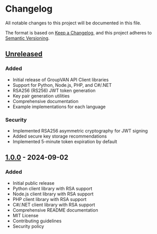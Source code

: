 # Changelog

All notable changes to this project will be documented in this file.

The format is based on [Keep a Changelog](https://keepachangelog.com/en/1.0.0/),
and this project adheres to [Semantic Versioning](https://semver.org/spec/v2.0.0.html).

## [Unreleased]

### Added
- Initial release of GroupVAN API Client libraries
- Support for Python, Node.js, PHP, and C#/.NET
- RSA256 (RS256) JWT token generation
- Key pair generation utilities
- Comprehensive documentation
- Example implementations for each language

### Security
- Implemented RSA256 asymmetric cryptography for JWT signing
- Added secure key storage recommendations
- Implemented 5-minute token expiration by default

## [1.0.0] - 2024-09-02

### Added
- Initial public release
- Python client library with RSA support
- Node.js client library with RSA support
- PHP client library with RSA support
- C#/.NET client library with RSA support
- Comprehensive README documentation
- MIT License
- Contributing guidelines
- Security policy

[Unreleased]: https://github.com/groupvan/groupvan-api-client/compare/v1.0.0...HEAD
[1.0.0]: https://github.com/groupvan/groupvan-api-client/releases/tag/v1.0.0